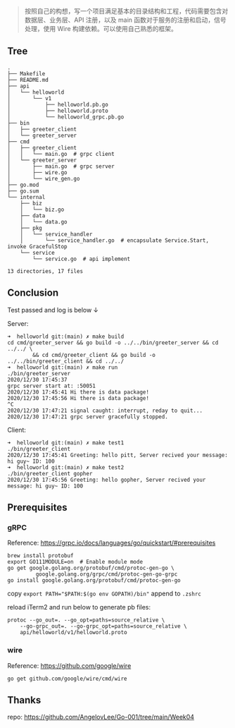 > 按照自己的构想，写一个项目满足基本的目录结构和工程，代码需要包含对数据层、业务层、API 注册，以及 main 函数对于服务的注册和启动，信号处理，使用 Wire 构建依赖。可以使用自己熟悉的框架。

## Tree

```shell
.
├── Makefile
├── README.md
├── api
│   └── helloworld
│       └── v1
│           ├── helloworld.pb.go
│           ├── helloworld.proto
│           └── helloworld_grpc.pb.go
├── bin
│   ├── greeter_client
│   └── greeter_server
├── cmd
│   ├── greeter_client
│   │   └── main.go  # grpc client
│   └── greeter_server
│       ├── main.go  # grpc server
│       ├── wire.go
│       └── wire_gen.go
├── go.mod
├── go.sum
└── internal
    ├── biz
    │   └── biz.go
    ├── data
    │   └── data.go
    ├── pkg
    │   └── service_handler
    │       └── service_handler.go  # encapsulate Service.Start, invoke GracefulStop
    └── service
        └── service.go  # api implement

13 directories, 17 files

```

## Conclusion

Test passed and log is below ↓

Server:  
```
➜  helloworld git:(main) ✗ make build
cd cmd/greeter_server && go build -o ../../bin/greeter_server && cd ../../ \
		&& cd cmd/greeter_client && go build -o ../../bin/greeter_client && cd ../../
➜  helloworld git:(main) ✗ make run
./bin/greeter_server
2020/12/30 17:45:37
grpc server start at: :50051
2020/12/30 17:45:41 Hi there is data package!
2020/12/30 17:45:56 Hi there is data package!
^C
2020/12/30 17:47:21 signal caught: interrupt, reday to quit...
2020/12/30 17:47:21 grpc server gracefully stopped.
```

Client:
```
➜  helloworld git:(main) ✗ make test1
./bin/greeter_client
2020/12/30 17:45:41 Greeting: hello pitt, Server recived your message: hi guy~ ID: 100
➜  helloworld git:(main) ✗ make test2
./bin/greeter_client gopher
2020/12/30 17:45:56 Greeting: hello gopher, Server recived your message: hi guy~ ID: 100
```

## Prerequisites

### gRPC

Reference: https://grpc.io/docs/languages/go/quickstart/#prerequisites

```
brew install protobuf
export GO111MODULE=on  # Enable module mode
go get google.golang.org/protobuf/cmd/protoc-gen-go \
         google.golang.org/grpc/cmd/protoc-gen-go-grpc
go install google.golang.org/protobuf/cmd/protoc-gen-go
```

copy `export PATH="$PATH:$(go env GOPATH)/bin"` append to `.zshrc`

reload iTerm2 and run below to generate pb files:
```
protoc --go_out=. --go_opt=paths=source_relative \
    --go-grpc_out=. --go-grpc_opt=paths=source_relative \
    api/helloworld/v1/helloworld.proto
```

### wire

Reference: https://github.com/google/wire

```
go get github.com/google/wire/cmd/wire
```


## Thanks

repo: https://github.com/AngelovLee/Go-001/tree/main/Week04  




